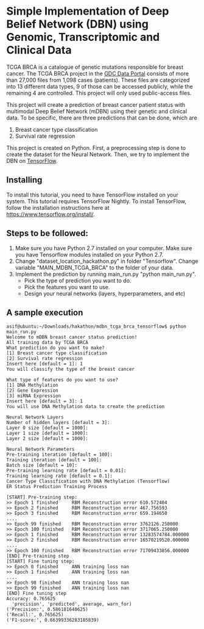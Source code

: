 # Simple Implementation of Deep Belief Network (DBN) using Genomic, Transcriptomic and Clinical Data
TCGA BRCA is a catalogue of genetic mutations responsible for breast cancer. The TCGA BRCA project in the [GDC Data Portal](https://portal.gdc.cancer.gov/repository?filters=~%28op~%27and~content~%28~%28op~%27in~content~%28field~%27cases.project.project_id~value~%28~%27TCGA-BRCA%29%29%29%29%29) consists of more than 27,000 files from 1,098 cases (patients). These files are categorized into 13 different data types, 9 of those can be accessed publicly, while the remaining 4 are controlled. This project will only used public-access files.

This project will create a prediction of breast cancer patient status with multimodal Deep Belief Network (mDBN) using their genetic and clinical data. To be specific, there are three predictions that can be done, which are

1.   Breast cancer type classification
2.   Survival rate regression

This project is created on Python. First, a preprocessing step is done to create the dataset for the Neural Network. Then, we try to implement the DBN on [TensorFlow](https://www.tensorflow.org/).

## Installing
To install this tutorial, you need to have TensorFlow installed on your system. This tutorial requires TensorFlow Nightly. To install TensorFlow, follow the installation instructions here at https://www.tensorflow.org/install/. 

## Steps to be followed:
1. Make sure you have Python 2.7 installed on your computer. Make sure you have Tensorflow modules installed on your Python 2.7.
2. Change "dataset_location_hackathon.py" in folder "Tensorflow". Change variable "MAIN_MDBN_TCGA_BRCA" to the folder of your data.
3. Implement the prediction by running main_run.py "python main_run.py".
	- Pick the type of prediction you want to do.
	- Pick the features you want to use.
	- Design your neural networks (layers, hyperparameters, and etc) 

## A sample execution	

    asif@ubuntu:~/Downloads/hakathon/mdbn_tcga_brca_tensorflow$ python main_run.py
    Welcome to mDBN breast cancer status prediction!
    All training data by TCGA BRCA
    What prediction do you want to make?
    [1] Breast cancer type classification
    [2] Survival rate regression
    Insert here [default = 1]: 1
    You will classify the type of the breast cancer

    What type of features do you want to use?
    [1] DNA Methylation
    [2] Gene Expression
    [3] miRNA Expression
    Insert here [default = 3]: 1
    You will use DNA Methylation data to create the prediction

    Neural Network Layers
    Number of hidden layers [default = 3]: 
    Layer 0 size [default = 1000]: 
    Layer 1 size [default = 1000]: 
    Layer 2 size [default = 1000]: 

    Neural Network Parameters
    Pre-training iteration [default = 100]: 
    Training iteration [default = 100]: 
    Batch size [default = 10]: 
    Pre-training learning rate [default = 0.01]: 
    Training learning rate [default = 0.1]: 
    Cancer Type Classification with DNA Methylation (Tensorflow)
    ER Status Prediction Training Process

    [START] Pre-training step:
    >> Epoch 1 finished 	RBM Reconstruction error 610.572404
    >> Epoch 2 finished 	RBM Reconstruction error 467.756593
    >> Epoch 3 finished 	RBM Reconstruction error 659.194650
    ....
    >> Epoch 99 finished 	RBM Reconstruction error 3762126.250000
    >> Epoch 100 finished 	RBM Reconstruction error 3717065.250000
    >> Epoch 1 finished 	RBM Reconstruction error 13283574784.000000
    >> Epoch 2 finished 	RBM Reconstruction error 16570219520.000000
    ....
    >> Epoch 100 finished 	RBM Reconstruction error 71709433856.000000
    [END] Pre-training step
    [START] Fine tuning step:
    >> Epoch 0 finished 	ANN training loss nan
    >> Epoch 1 finished 	ANN training loss nan
    ....
    >> Epoch 98 finished 	ANN training loss nan
    >> Epoch 99 finished 	ANN training loss nan
    [END] Fine tuning step
    Accuracy: 0.765625
      'precision', 'predicted', average, warn_for)
    ('Precision:', 0.586181640625)
    ('Recall:', 0.765625)
    ('F1-score:', 0.66399336283185839)
